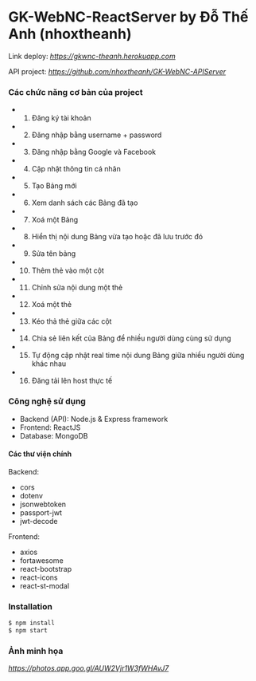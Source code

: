 # GK-WebNC-ReactServer by Đỗ Thế Anh (nhoxtheanh)

Link deploy: *https://gkwnc-theanh.herokuapp.com*

API project: *https://github.com/nhoxtheanh/GK-WebNC-APIServer*

### Các chức năng cơ bản của project

- 1) Đăng ký tài khoản
- 2) Đăng nhập bằng username + password
- 3) Đăng nhập bằng Google và Facebook
- 4) Cập nhật thông tin cá nhân
- 5) Tạo Bảng mới
- 6) Xem danh sách các Bảng đã tạo
- 7) Xoá một Bảng
- 8) Hiển thị nội dung Bảng vừa tạo hoặc đã lưu trước đó
- 9) Sửa tên bảng
- 10) Thêm thẻ vào một cột
- 11) Chỉnh sửa nội dung một thẻ
- 12) Xoá một thẻ
- 13) Kéo thả thẻ giữa các cột
- 14) Chia sẻ liên kết của Bảng để nhiều người dùng cùng sử dụng
- 15) Tự động cập nhật real time nội dung Bảng giữa nhiều người dùng khác
nhau
- 16) Đăng tải lên host thực tế

### Công nghệ sử dụng

- Backend (API): Node.js & Express framework
- Frontend: ReactJS
- Database: MongoDB

#### Các thư viện chính

Backend:
- cors
- dotenv
- jsonwebtoken
- passport-jwt
- jwt-decode

Frontend:
- axios
- fortawesome
- react-bootstrap
- react-icons
- react-st-modal

### Installation

```sh
$ npm install
$ npm start
```
### Ảnh minh họa 
*https://photos.app.goo.gl/AUW2Vjr1W3fWHAvJ7*
